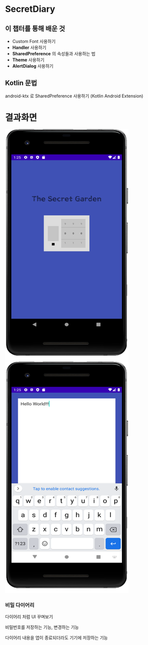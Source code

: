 # SecretDiary


## 이 챕터를 통해 배운 것

  - Custom Font 사용하기
- **Handler** 사용하기
- **SharedPreference** 의 속성들과 사용하는 법
- **Theme** 사용하기
- **AlertDialog** 사용하기




## Kotlin 문법

android-ktx 로 SharedPreference 사용하기 (Kotlin Android Extension)




# 결과화면


<img src="./screenshot/1.png" width="400" height="750"/>
<img src="./screenshot/2.png" width="400" height="750"/>










### 비밀 다이어리

다이어리 처럼 UI 꾸며보기

비밀번호를 저장하는 기능, 변경하는 기능

다이어리 내용을 앱이 종료되더라도 기기에 저장하는 기능




